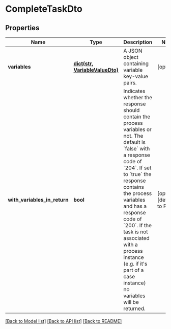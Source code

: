 # CompleteTaskDto

## Properties
Name | Type | Description | Notes
------------ | ------------- | ------------- | -------------
**variables** | [**dict(str, VariableValueDto)**](VariableValueDto.md) | A JSON object containing variable key-value pairs. | [optional] 
**with_variables_in_return** | **bool** | Indicates whether the response should contain the process variables or not. The default is &#x60;false&#x60; with a response code of &#x60;204&#x60;. If set to &#x60;true&#x60; the response contains the process variables and has a response code of &#x60;200&#x60;. If the task is not associated with a process instance (e.g. if it&#39;s part of a case instance) no variables will be returned. | [optional] [default to False]

[[Back to Model list]](../README.md#documentation-for-models) [[Back to API list]](../README.md#documentation-for-api-endpoints) [[Back to README]](../README.md)


